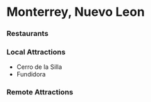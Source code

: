 # Monterrey, Nuevo Leon

### Restaurants

### Local Attractions

- Cerro de la Silla 
- Fundidora

### Remote Attractions

